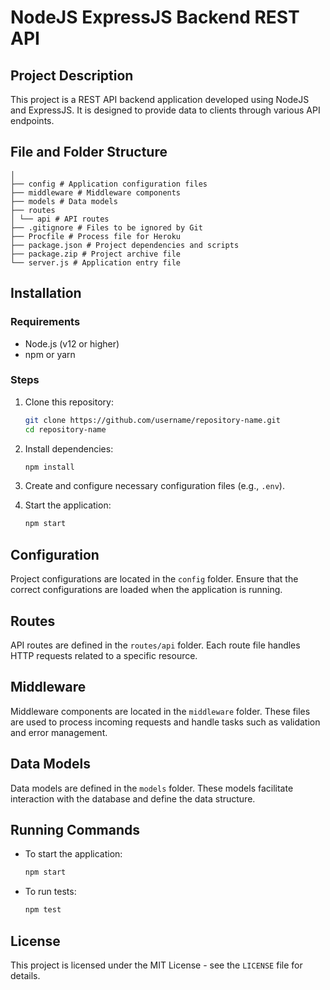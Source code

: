 # NodeJS ExpressJS Backend REST API

## Project Description

This project is a REST API backend application developed using NodeJS and ExpressJS. It is designed to provide data to clients through various API endpoints.

## File and Folder Structure

    │ 
    ├── config # Application configuration files
    ├── middleware # Middleware components
    ├── models # Data models
    ├── routes
    │ └── api # API routes
    ├── .gitignore # Files to be ignored by Git
    ├── Procfile # Process file for Heroku
    ├── package.json # Project dependencies and scripts
    ├── package.zip # Project archive file
    └── server.js # Application entry file


## Installation

### Requirements

- Node.js (v12 or higher)
- npm or yarn

### Steps

1. Clone this repository:
    ```bash
    git clone https://github.com/username/repository-name.git
    cd repository-name
    ```

2. Install dependencies:
    ```bash
    npm install
    ```

3. Create and configure necessary configuration files (e.g., `.env`).

4. Start the application:
    ```bash
    npm start
    ```

## Configuration

Project configurations are located in the `config` folder. Ensure that the correct configurations are loaded when the application is running.

## Routes

API routes are defined in the `routes/api` folder. Each route file handles HTTP requests related to a specific resource.

## Middleware

Middleware components are located in the `middleware` folder. These files are used to process incoming requests and handle tasks such as validation and error management.

## Data Models

Data models are defined in the `models` folder. These models facilitate interaction with the database and define the data structure.

## Running Commands

- To start the application:
    ```bash
    npm start
    ```

- To run tests:
    ```bash
    npm test
    ```

## License

This project is licensed under the MIT License - see the `LICENSE` file for details.
